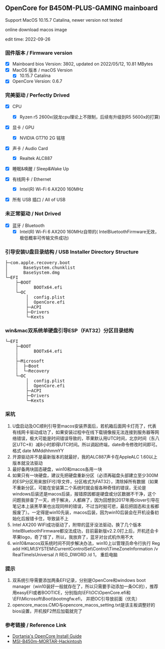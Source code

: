 ## OpenCore for B450M-PLUS-GAMING mainboard



Support MacOS 10.15.7 Catalina, newer version not tested

online download macos image

edit time: 2022-09-26



### 固件版本 / Firmware version
- [x] Mainboard bios Version: 3802, updated on 2022/05/12, 10.81 MBytes 
- [x] MacOS 版本 / macOS Version
    - [x] 10.15.7 Catalina 
- [x] OpenCore Version: 0.6.7
### 完美驱动 / Perfectly Drived


- [x] CPU
    - [x] Ryzen r5 2600x(锐龙cpu理论上不限制，后续有升级到R5 5600x的打算)
- [x] 显卡 / GPU
    - [x] NVIDIA GT710 2G 铭瑄
- [x] 声卡 / Audio Card
    - [x] Realtek ALC887
- [x] 睡眠&唤醒 / Sleep&Wake Up
- [x] 有线网卡 / Ethernet
    - [x] Intel(R) Wi-Fi 6 AX200 160MHz
- [x] 所有 USB 插口 / All of USB


### 未正常驱动 / Not Drived
- [x] 蓝牙 /  Bluetooth
	 -  [x]  Intel(R) Wi-Fi 6 AX200 160MHz自带的(
IntelBluetoothFirmware无效，极低概率可传输文件成功)

### 引导安装U盘目录结构 / USB Installer Directory Structure
<pre>
├─com.apple.recovery.boot
│      BaseSystem.chunklist
│      BaseSystem.dmg
└─EFI
    ├─BOOT
    │      BOOTx64.efi
    └─OC
        │  config.plist
        │  OpenCore.efi
        ├─ACPI
        ├─Drivers
        └─Kexts
</pre>


### win&mac双系统单硬盘引导ESP（FAT32）分区目录结构
<pre>
└─EFI
    ├─BOOT
    │      BOOTx64.efi
    │
    ├─Microsoft
    │  ├─Boot
    │  └─Recovery
    └─OC
        │  config.plist
        │  OpenCore.efi
        ├─ACPI
        ├─Drivers
        └─Kexts
</pre>

### 采坑
1. U盘启动及OC顺利引导至macos安装界面后，若机箱后面网卡灯亮了，代表有线网卡驱动成功了，如果安装过程中在线下载镜像报无法连接到服务器等网络错误，极大可能是时间错误导致的，苹果默认用UTC时间，北京时间（东八区UTC+8）减8小时即得UTC时间。所以调起终端，date命令修改时间即可。 格式  date MMddhhmmYY
2. 开源驱动并不是最新版本的就最好，我的ALC887声卡在AppleALC 1.60以上版本就没法驱动
3. 最好备两块固态硬盘，win10和macos各用一块
4. 如果只有一块硬盘，建议先把硬盘重新分区（必须再磁盘头部建立至少300M的ESP分区用来放EFI引导文件，分区格式为FAT32），清除掉所有数据（如果不重新分区，可能在安装第二个系统时就会报各种奇怪的错误，无论是windows后装还是macos后装，报错原因都是硬盘或分区数据不干净，这个问题我排查了一天，终于解决，人都麻了，因为回想到2017年用clover引导在笔记本上装黑苹果也出现同样的错误，不过当时挺可悲，最后把固态和主板都报废了）。一定得是win10先装，macos后装，因为win10后装会在开机设备初始化后报错卡住，导致装不上
5. Intel AX200 WIFI成功驱动了，附带的蓝牙没法驱动，换了几个版本IntelBluetoothFirmware都没法成功，目前最新版v2.2.0打上后，开机还会卡苹果logo，奇了怪了，所以，我放弃了，蓝牙对台式机作用不大
6. win10&macos双系统时间不同步解决办法，win10上以管理员命令行执行 Reg add HKLM\SYSTEM\CurrentControlSet\Control\TimeZoneInformation /v RealTimeIsUniversal /t REG_DWORD /d 1， 重启电脑

### 提示
1. 双系统引导需要添加两条EFI记录，分别是OpenCore和windows boot manager（win10装好一般就存在了，所以只需要手动添加一条OC的），推荐用easyEFI或者BOOTICE，分别指向\EFI\OC\OpenCore.efi和\EFI\Microsoft\Boot\bootmgfw.efi， 并把OC引导放前面（优先）
2. opencore_macos.CMO与opencore_macos_setting.txt是该主板调整好的bios设置，开机按F2然后加载就完了
### 参考链接 / Reference Link
- [Dortania's OpenCore Install Guide](https://dortania.github.io/OpenCore-Install-Guide/prerequisites.html)
- [
MSI-B450m-MORTAR-Hackintosh](https://github.com/heyxiaobai/MSI-B450m-MORTAR-Hackintosh)

